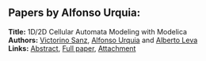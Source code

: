 <h2>Papers by Alfonso Urquia:</h2>
<p>
<b>Title:</b> 1D/2D Cellular Automata Modeling with Modelica<br />
<b>Authors:</b> <a href="../authors/author_270.html">Victorino Sanz</a>, <a href="../authors/author_317.html">Alfonso Urquia</a> and <a href="../authors/author_194.html">Alberto Leva</a><br />
<b>Links:</b> <a href="../abstracts/abstract_52.pdf">Abstract</a>, <a href="../submissions/ECP14096489_SanzUrquiaLeva.pdf">Full paper</a>, <a href="../attachments/attachment_52.zip">Attachment</a>
</p>